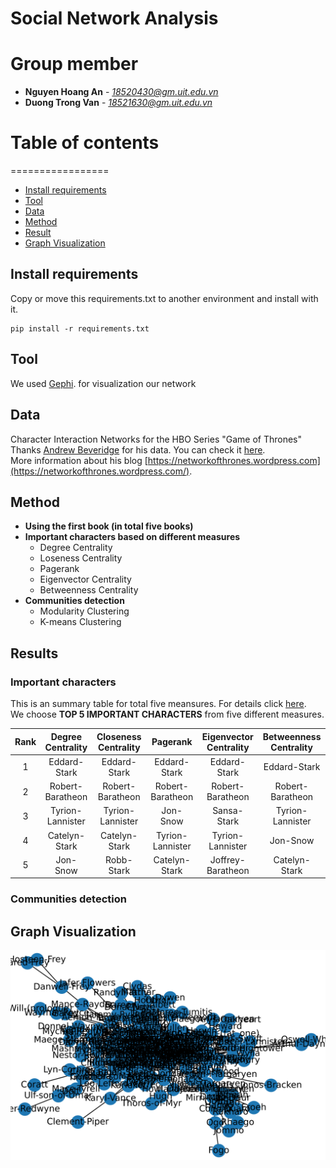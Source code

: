 # Social Network Analysis  

# Group member
* **Nguyen Hoang An** - *18520430@gm.uit.edu.vn*
* **Duong Trong Van** - *18521630@gm.uit.edu.vn*

# Table of contents
=================

<!--ts-->
   * [Install requirements](#install-requirements)
   * [Tool](#tool)
   * [Data](#data)
   * [Method](#method)
   * [Result](result)
   * [Graph Visualization](#graph-visualization)
   
<!--te-->

## Install requirements
Copy or move this requirements.txt to another environment and install with it.
```Shell
pip install -r requirements.txt
```

## Tool
We used [Gephi](https://gephi.org/). for visualization our network

## Data
Character Interaction Networks for the HBO Series "Game of Thrones"  
Thanks [Andrew Beveridge](https://twitter.com/mathbeveridge) for his data. You can check it [here](https://github.com/mathbeveridge/gameofthrones).  
More information about his blog [https://networkofthrones.wordpress.com](https://networkofthrones.wordpress.com/).

## Method
* **Using the first book (in total five books)**
* **Important characters based on different measures**
    * Degree Centrality
    * Loseness Centrality
    * Pagerank
    * Eigenvector Centrality
    * Betweenness Centrality
* **Communities detection** 
    * Modularity Clustering
    * K-means Clustering
 
 ## Results

 ### Important characters
 This is an summary table for total five meansures. For details click [here](Results).  
 We choose **TOP 5 IMPORTANT CHARACTERS** from five different measures.
 
| Rank   | Degree Centrality | Closeness Centrality | Pagerank | Eigenvector Centrality	| Betweenness Centrality |
| :----: | :---------------: | :------------------: | :------: | :--------------------:	| :--------------------: |
| 1   | Eddard-Stark | Eddard-Stark | Eddard-Stark | Eddard-Stark	| Eddard-Stark |
| 2   | Robert-Baratheon | Robert-Baratheon | Robert-Baratheon | Robert-Baratheon	| Robert-Baratheon |
| 3   | Tyrion-Lannister | Tyrion-Lannister | Jon-Snow | Sansa-Stark		| Tyrion-Lannister |
| 4   | Catelyn-Stark	 | Catelyn-Stark	 | Tyrion-Lannister	 | Tyrion-Lannister		| Jon-Snow |
| 5   | Jon-Snow | Robb-Stark | Catelyn-Stark | Joffrey-Baratheon	| Catelyn-Stark |

 ### Communities detection
 
 
 
 
 
 
 
 
 
 
 
 
 
## Graph Visualization
<img src = 'graph.png'>
